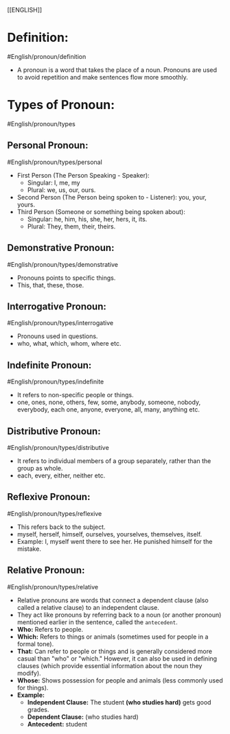 [[ENGLISH]]
# Definition:
#English/pronoun/definition
- A pronoun is a word that takes the place of a noun. Pronouns are used to avoid repetition and make sentences flow more smoothly.

# Types of Pronoun:
#English/pronoun/types

## Personal Pronoun:
#English/pronoun/types/personal
- First Person (The Person Speaking - Speaker):
	- Singular: I, me, my
	- Plural: we, us, our, ours.
- Second Person (The Person being spoken to - Listener): you, your, yours.
- Third Person (Someone or something being spoken about):
	- Singular: he, him, his, she, her, hers, it, its.
	- Plural: They, them, their, theirs.

## Demonstrative Pronoun:
#English/pronoun/types/demonstrative
- Pronouns points to specific things.
- This, that, these, those.

## Interrogative Pronoun:
#English/pronoun/types/interrogative
- Pronouns used in questions. 
- who, what, which, whom, where etc.

## Indefinite Pronoun:
#English/pronoun/types/indefinite
- It refers to non-specific people or things.
- one, ones, none, others, few, some, anybody, someone, nobody, everybody, each one, anyone, everyone, all, many, anything etc.

## Distributive Pronoun:
#English/pronoun/types/distributive
- It refers to individual members of a group separately, rather than the group as whole.
- each, every, either, neither etc.

## Reflexive Pronoun: 
#English/pronoun/types/reflexive
- This refers back to the subject.
- myself, herself, himself, ourselves, yourselves, themselves, itself.
- Example: I, myself went there to see her. He punished himself for the mistake.

## Relative Pronoun:
#English/pronoun/types/relative
- Relative pronouns are words that connect a dependent clause (also called a relative clause) to an independent clause.
- They act like pronouns by referring back to a noun (or another pronoun) mentioned earlier in the sentence, called the `antecedent`.
- **Who:** Refers to people.
- **Which:** Refers to things or animals (sometimes used for people in a formal tone).
- **That:** Can refer to people or things and is generally considered more casual than "who" or "which." However, it can also be used in defining clauses (which provide essential information about the noun they modify).
- **Whose:** Shows possession for people and animals (less commonly used for things).
- **Example:**
	- **Independent Clause:** The student **(who studies hard)** gets good grades.
	- **Dependent Clause:** (who studies hard)
	- **Antecedent:** student